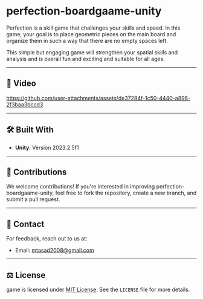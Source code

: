 # perfection-boardgaame-unity

Perfection is a skill game that challenges your skills and speed. In this game, your goal is to place geometric pieces on the main board and organize them in such a way that there are no empty spaces left.

This simple but engaging game will strengthen your spatial skills and analysis and is overall fun and exciting and suitable for all ages.

---

## 📸 Video
https://github.com/user-attachments/assets/de37284f-1c50-4440-a898-2f3baa3bccd3

---

## 🛠️ Built With
- **Unity**: Version 2023.2.5f1

---

## 🙌 Contributions
We welcome contributions! If you're interested in improving perfection-boardgaame-unity, feel free to fork the repository, create a new branch, and submit a pull request.

---

## 📧 Contact
For feedback, reach out to us at:
- Email: [mtasad2008@gmail.com](mailto:mtasad2008@gmail.com)

---

## ⚖️ License
game is licensed under [MIT License](LICENSE). See the `LICENSE` file for more details.
